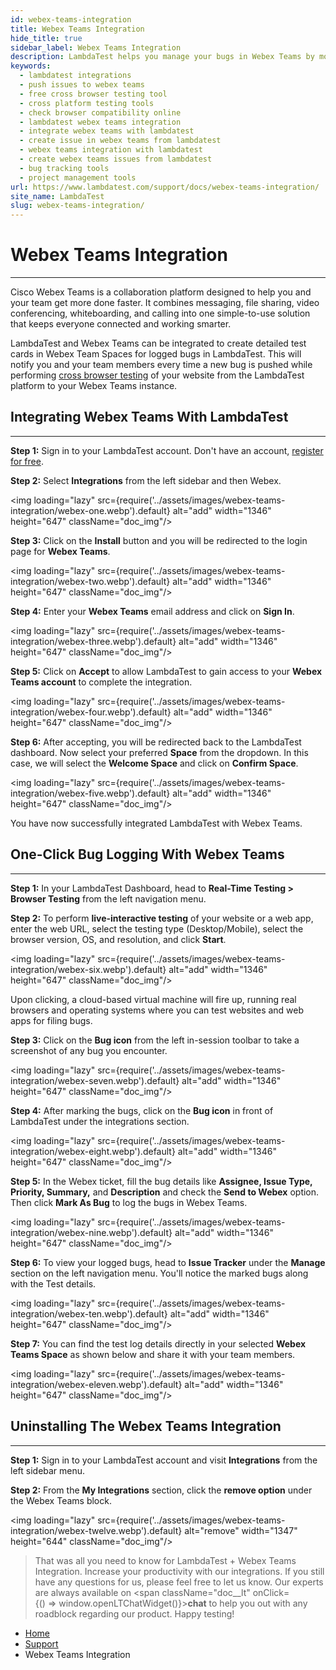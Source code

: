 ```yaml
---
id: webex-teams-integration
title: Webex Teams Integration
hide_title: true
sidebar_label: Webex Teams Integration
description: LambdaTest helps you manage your bugs in Webex Teams by moving them to project in a single click. All the details you provide in LambdaTest like task list, assignee, title and description would automatically be presented in the project in your Webex Teams Space.
keywords:
  - lambdatest integrations
  - push issues to webex teams
  - free cross browser testing tool
  - cross platform testing tools
  - check browser compatibility online
  - lambdatest webex teams integration
  - integrate webex teams with lambdatest
  - create issue in webex teams from lambdatest
  - webex teams integration with lambdatest
  - create webex teams issues from lambdatest
  - bug tracking tools
  - project management tools
url: https://www.lambdatest.com/support/docs/webex-teams-integration/
site_name: LambdaTest
slug: webex-teams-integration/
---
```


<script type="application/ld+json"
      dangerouslySetInnerHTML={{ __html: JSON.stringify({
       "@context": "https://schema.org",
        "@type": "BreadcrumbList",
        "itemListElement": [{
          "@type": "ListItem",
          "position": 1,
          "name": "LambdaTest",
          "item": "https://www.lambdatest.com"
        },{
          "@type": "ListItem",
          "position": 2,
          "name": "Support",
          "item": "https://www.lambdatest.com/support/docs/"
        },{
          "@type": "ListItem",
          "position": 3,
          "name": "Webex Teams Integration",
          "item": "https://www.lambdatest.com/support/docs/webex-teams-integration/"
        }]
      })
    }}
></script>

# Webex Teams Integration
***
Cisco Webex Teams is a collaboration platform designed to help you and your team get more done faster. It combines messaging, file sharing, video conferencing, whiteboarding, and calling into one simple-to-use solution that keeps everyone connected and working smarter.

<div className="ytframe"> 
<div className="youtube" data-embed="gdSzXwdHYS0">
    <div className="play-button"></div>
</div>
</div>

LambdaTest and Webex Teams can be integrated to create detailed test cards in Webex Team Spaces for logged bugs in LambdaTest. This will notify you and your team members every time a new bug is pushed while performing [cross browser testing](https://www.lambdatest.com) of your website from the LambdaTest platform to your Webex Teams instance.


## Integrating Webex Teams With LambdaTest
***

**Step 1:** Sign in to your LambdaTest account. Don't have an account, [register for free](https://accounts.lambdatest.com/register).

**Step 2:** Select **Integrations** from the left sidebar and then Webex.

<img loading="lazy" src={require('../assets/images/webex-teams-integration/webex-one.webp').default} alt="add" width="1346" height="647" className="doc_img"/>

**Step 3:** Click on the **Install** button and you will be redirected to the login page for **Webex Teams**.

<img loading="lazy" src={require('../assets/images/webex-teams-integration/webex-two.webp').default} alt="add" width="1346" height="647" className="doc_img"/>

**Step 4:** Enter your **Webex Teams** email address and click on **Sign In**.

<img loading="lazy" src={require('../assets/images/webex-teams-integration/webex-three.webp').default} alt="add" width="1346" height="647" className="doc_img"/>

**Step 5:** Click on **Accept** to allow LambdaTest to gain access to your **Webex Teams account** to complete the integration. 

<img loading="lazy" src={require('../assets/images/webex-teams-integration/webex-four.webp').default} alt="add" width="1346" height="647" className="doc_img"/>

**Step 6:** After accepting, you will be redirected back to the LambdaTest dashboard. Now select your preferred **Space** from the dropdown. In this case, we will select the **Welcome Space** and click on **Confirm Space**.

<img loading="lazy" src={require('../assets/images/webex-teams-integration/webex-five.webp').default} alt="add" width="1346" height="647" className="doc_img"/>

You have now successfully integrated LambdaTest with Webex Teams.

## One-Click Bug Logging With Webex Teams
***

**Step 1:** In your LambdaTest Dashboard, head to **Real-Time Testing > Browser Testing** from the left navigation menu.

**Step 2:** To perform **live-interactive testing** of your website or a web app, enter the web URL, select the testing type (Desktop/Mobile), select the browser version, OS, and resolution, and click **Start**.

<img loading="lazy" src={require('../assets/images/webex-teams-integration/webex-six.webp').default} alt="add" width="1346" height="647" className="doc_img"/>

Upon clicking, a cloud-based virtual machine will fire up, running real browsers and operating systems where you can test websites and web apps for filing bugs.

**Step 3:** Click on the **Bug icon** from the left in-session toolbar to take a screenshot of any bug you encounter. 

<img loading="lazy" src={require('../assets/images/webex-teams-integration/webex-seven.webp').default} alt="add" width="1346" height="647" className="doc_img"/>

**Step 4:** After marking the bugs, click on the **Bug icon** in front of LambdaTest under the integrations section.

<img loading="lazy" src={require('../assets/images/webex-teams-integration/webex-eight.webp').default} alt="add" width="1346" height="647" className="doc_img"/>

**Step 5:** In the Webex ticket, fill the bug details like **Assignee, Issue Type, Priority, Summary,** and **Description** and check the **Send to Webex** option. Then click **Mark As Bug** to log the bugs in Webex Teams.

<img loading="lazy" src={require('../assets/images/webex-teams-integration/webex-nine.webp').default} alt="add" width="1346" height="647" className="doc_img"/>

**Step 6:** To view your logged bugs, head to **Issue Tracker** under the **Manage** section on the left navigation menu. You'll notice the marked bugs along with the Test details.

<img loading="lazy" src={require('../assets/images/webex-teams-integration/webex-ten.webp').default} alt="add" width="1346" height="647" className="doc_img"/>

**Step 7:** You can find the test log details directly in your selected **Webex Teams Space** as shown below and share it with your team members. 

<img loading="lazy" src={require('../assets/images/webex-teams-integration/webex-eleven.webp').default} alt="add" width="1346" height="647" className="doc_img"/>


## Uninstalling The Webex Teams Integration

***

**Step 1:** Sign in to your LambdaTest account and visit **Integrations** from the left sidebar menu.

**Step 2:** From the **My Integrations** section, click the **remove option** under the Webex Teams block.

<img loading="lazy" src={require('../assets/images/webex-teams-integration/webex-twelve.webp').default} alt="remove" width="1347" height="644" className="doc_img"/>

> That was all you need to know for LambdaTest + Webex Teams Integration. Increase your productivity with our integrations. If you still have any questions for us, please feel free to let us know. Our experts are always available on <span className="doc__lt" onClick={() => window.openLTChatWidget()}>**chat**</span> to help you out with any roadblock regarding our product. Happy testing!

<nav aria-label="breadcrumbs">
  <ul className="breadcrumbs">
    <li className="breadcrumbs__item">
      <a className="breadcrumbs__link" href="https://www.lambdatest.com">
        Home
      </a>
    </li>
    <li className="breadcrumbs__item">
      <a className="breadcrumbs__link" target="_self" href="https://www.lambdatest.com/support/docs/">
        Support
      </a>
    </li>
    <li className="breadcrumbs__item breadcrumbs__item--active">
      <span className="breadcrumbs__link">
        Webex Teams Integration
      </span>
    </li>
  </ul>
</nav>